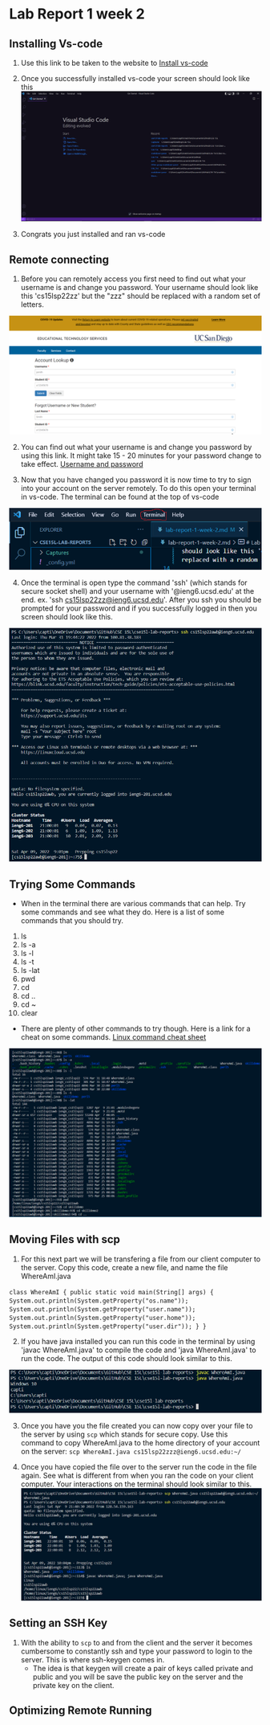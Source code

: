 # Lab Report 1 week 2

## Installing Vs-code

1. Use this link to be taken to the website to [Install vs-code](https://code.visualstudio.com/)

2. Once you successfully installed vs-code your screen should look like this ![](Captures/Lab-reports/lab-report-1-week-2/Capture1.PNG)

3. Congrats you just installed and ran vs-code

## Remote connecting

1. Before you can remotely access you first need to find out what your username is and change you password. Your username should look like this 'cs15lsp22zz' but the "zzz" should be replaced with a random set of letters.

![](Captures/Lab-reports/lab-report-1-week-2/Capture2.PNG)

2. You can find out what your username is and change you password by using this link. It might take 15 - 20 minutes for your password change to take effect. [Username and password](https://sdacs.ucsd.edu/cgi-bin/alloc-query) 

3. Now that you have changed you password it is now time to try to sign into your account on the server remotely. To do this open your terminal in vs-code. The terminal can be found at the top of vs-code

![](Captures/Lab-reports/lab-report-1-week-2/Capture3.PNG)

4. Once the terminal is open type the command 'ssh' (which stands for secure socket shell) and your username with '@ieng6.ucsd.edu' at the end. ex. 'ssh cs15lsp22zz@ieng6.ucsd.edu'. After you ssh you should be prompted for your password and if you successfully logged in then you screen should look like this.

![](Captures/Lab-reports/lab-report-1-week-2/Capture4.PNG)

## Trying Some Commands

- When in the terminal there are various commands that can help. Try some commands and see what they do. Here is a list of some commands that you should try.

1. ls
2. ls -a
3. ls -l
4. ls -t
5. ls -lat
6. pwd
7. cd 
8. cd ..
9. cd ~
10. clear

- There are plenty of other commands to try though. Here is a link for a cheat on some commands. [Linux command cheat sheet](https://linuxconfig.org/linux-commands-cheat-sheet)

![](Captures/Lab-reports/lab-report-1-week-2/Capture5.PNG)

## Moving Files with scp

1. For this next part we will be transfering a file from our client computer to the server. Copy this code, create a new file, and name the file WhereAmI.java

`class WhereAmI {
    public static void main(String[] args) {
        System.out.println(System.getProperty("os.name"));
        System.out.println(System.getProperty("user.name"));
        System.out.println(System.getProperty("user.home"));
        System.out.println(System.getProperty("user.dir"));
    }
}`

2. If you have java installed you can run this code in the terminal by using 'javac WhereAmI.java' to compile the code and 'java WhereAmI.java' to run the code. The output of this code should look similar to this.

![](Captures/Lab-reports/lab-report-1-week-2/Capture6.PNG)

3. Once you have you the file created you can now copy over your file to the server by using `scp` which stands for secure copy. Use this command to copy WhereAmI.java to the home directory of your account on the server: `scp WhereAmI.java cs15lsp22zzz@ieng6.ucsd.edu:~/`

4. Once you have copied the file over to the server run the code in the file again. See what is different from when you ran the code on your client computer. Your interactions on the terminal should look similar to this. ![](Captures/Lab-reports/lab-report-1-week-2/Capture7.PNG)

## Setting an SSH Key

1. With the ability to `scp` to and from the client and the server it becomes cumbersome to constantly ssh and type your password to login to the server. This is where ssh-keygen comes in.
    - The idea is that keygen will create a pair of keys called private and public and you will be save the public key on the server and the private key on the client.


## Optimizing Remote Running